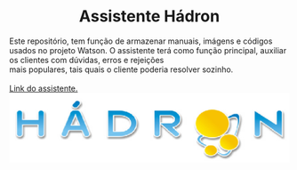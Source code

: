 <h1 align="center">Assistente Hádron</h1>
Este repositório, tem função de armazenar manuais, imágens e códigos usados no projeto Watson.
O assistente terá como função principal, auxiliar os clientes com dúvidas, erros e rejeições<br>
mais populares, tais quais o cliente poderia resolver sozinho.
<br>
<br>
<a href="https://assistant-jp-tok.watsonplatform.net">Link do assistente.</a><br>
<img src="https://github.com/Procion-Sistemas/WATSON/raw/master/imags/logo.PNG">
